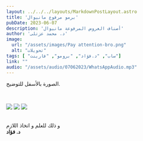 ```yaml
---
layout: ../../../layouts/MarkdownPostLayout.astro
title: 'برمو مرفوع مانيوال'
pubDate: 2023-06-07
description: 'أصناف العروض المرفوعة مانيوال'
author: 'د. محمد عزتلى'
image:
  url: "/assets/images/Pay attention-bro.png"
  alt: "تحويلات"
tags: [ "ساب", "د.فؤاد", "برومو", "فارينت"]
link: ""
audio: "/assets/audio/07062023/WhatsAppAudio.mp3"
---
```



الصورة بالأسفل للتوضيح.

<br />

![](/assets/images/07062023/WhatsAppImage-1.jpg)
![](/assets/images/07062023/WhatsAppImage-2.jpg)
![](/assets/images/07062023/WhatsAppImage-3.jpg)

<br />
و ذلك للعلم و اتخاذ اللازم
<br/>
<strong>د. فؤاد</strong>
